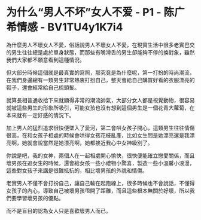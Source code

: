 # 为什么“男人不坏”女人不爱 - P1 - 陈广希情感 - BV1TU4y1K7i4

為什麼男人不壞女人不愛，俗話說男人不壞女人不愛，在現實生活中很多老實巴交的男生往往總是處於單身狀態，而那些有嘴滑舌的男生卻能夠不停的換對象，雖然我們大家都不願意看到這種情況。

但大部分時候這個就是最真實的寫照，那究竟是為什麼呢，第一打扮的時尚潮流，在我們身邊總有一類男生非常熱衷打扮自己，整天會給自己購買好看的衣服漂亮的鞋子，還會經常給自己梳頭髮。

就算長相普通收拾下來就顯得非常的潮流帥氣，大部分女人都是視覺動物，很容易就被這些男生的形象所吸引，可能女孩也沒有想到這個男生是一個花青大蘿蔔，在本來就有一定好感的情況下。

加上男人的猛烈追求很快便墜入了愛河，第二會哄女孩子開心，這類男生往往情傷很高，在和女孩子相處的時候會哄得女孩花枝亂產，比如女生問是她漂亮還是我漂亮啊，她就會說當然是她漂亮啊，她都接近我心中女神級別了。

你說是吧，我的女神，兩個人在一起相處開心愉快，很快便能確立戀愛關係，而且壞男孩在追女生的時候，還會給女孩一些小禮物小驚喜，製造一些小溫馨小浪漫，這些對女孩子來講是很難抵抗的，相比壞男孩的外貌和情傷。

老實男人不僅不會打扮自己，讓自己輸在起跑線上，很多時候也不會說話，不懂得女孩子的內心，導致自己被壞男孩甩開了距離，而且這些根本無關於好壞，所以我們要學習壞男孩的優點。

而不是盲目的認為女人只是喜歡壞男人而已。